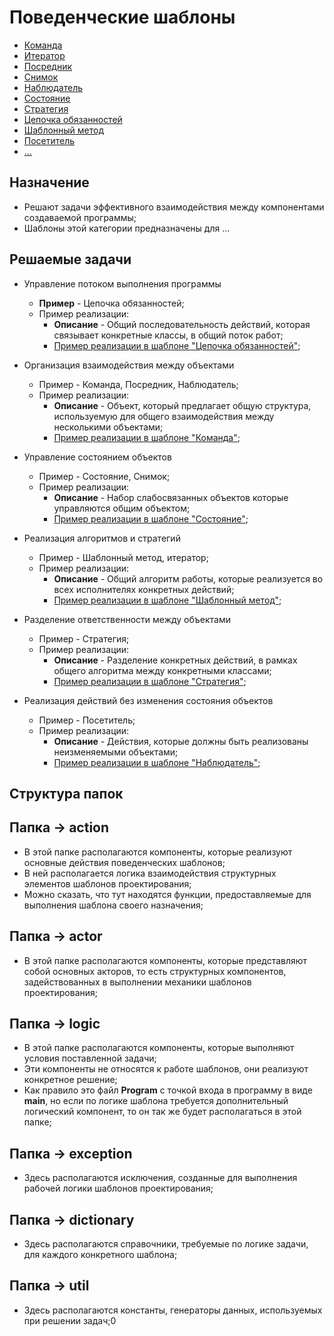 # Поведенческие шаблоны

* [Команда](/src/main/java/org/nikitinia/patterns/behavior/command/README.md)
* [Итератор](/src/main/java/org/nikitinia/patterns/behavior/iterator/README.md)
* [Посредник](/src/main/java/org/nikitinia/patterns/behavior/mediator/README.md)
* [Снимок](/src/main/java/org/nikitinia/patterns/behavior/memento/README.md)
* [Наблюдатель](/src/main/java/org/nikitinia/patterns/behavior/observer/README.md)
* [Состояние](/src/main/java/org/nikitinia/patterns/behavior/state/README.md)
* [Стратегия](/src/main/java/org/nikitinia/patterns/behavior/strategy/README.md)
* [Цепочка обязанностей](/src/main/java/org/nikitinia/patterns/behavior/chainofresponsobility/README.md)
* [Шаблонный метод](/src/main/java/org/nikitinia/patterns/behavior/templatemethod/README.md)
* [Посетитель](/src/main/java/org/nikitinia/patterns/behavior/visitor/README.md)
* [...](...)

## Назначение

* Решают задачи эффективного взаимодействия между компонентами создаваемой программы;
* Шаблоны этой категории предназначены для ...

## Решаемые задачи

* Управление потоком выполнения программы
  * **Пример** - Цепочка обязанностей;
  * Пример реализации:
    * **Описание** - Общий последовательность действий, которая 
связывает конкретные классы, в общий поток работ;
    * [Пример реализации в шаблоне "Цепочка обязанностей"](chainofresponsobility/actor/Activity.java);

* Организация взаимодействия между объектами
  * Пример - Команда, Посредник, Наблюдатель;
  * Пример реализации:
    * **Описание** - Объект, который предлагает общую структура, используемую 
для общего взаимодействия между несколькими объектами;
    * [Пример реализации в шаблоне "Команда"](command/documentbuffer/actor/Command.java);

* Управление состоянием объектов
  * Пример - Состояние, Снимок;
  * Пример реализации:
    * **Описание** - Набор слабосвязанных объектов которые управляются общим 
объектом;
    * [Пример реализации в шаблоне "Состояние"](state/action/DocumentContext.java);

* Реализация алгоритмов и стратегий
  * Пример - Шаблонный метод, итератор;
  * Пример реализации:
    * **Описание** - Общий алгоритм работы, которые реализуется во всех
исполнителях конкретных действий;
    * [Пример реализации в шаблоне "Шаблонный метод"](templatemethod/actor/DocumentTemplate.java);

* Разделение ответственности между объектами
  * Пример - Стратегия;
  * Пример реализации:
    * **Описание** - Разделение конкретных действий, в рамках общего алгоритма
между конкретными классами;
    * [Пример реализации в шаблоне "Стратегия"](strategy/action/StrategyClient.java);

* Реализация действий без изменения состояния объектов
  * Пример - Посетитель;
  * Пример реализации:
    * **Описание** - Действия, которые должны быть реализованы неизменяемыми объектами;
    * [Пример реализации в шаблоне "Наблюдатель"](visitor/action/Visitor.java);

## Структура папок

## Папка -> action
* В этой папке располагаются компоненты, которые реализуют основные действия поведенческих шаблонов;
* В ней располагается логика взаимодействия структурных элементов шаблонов проектирования;
* Можно сказать, что тут находятся функции, предоставляемые для выполнения шаблона своего назначения;

## Папка -> actor
* В этой папке располагаются компоненты, которые представляют собой основных акторов, 
то есть структурных компонентов, задействованных в выполнении механики шаблонов проектирования;

## Папка -> logic
* В этой папке располагаются компоненты, которые выполняют условия поставленной задачи;
* Эти компоненты не относятся к работе шаблонов, они реализуют конкретное решение;
* Как правило это файл **Program** с точкой входа в программу в виде **main**, 
но если по логике шаблона требуется дополнительный логический компонент, то он так же будет располагаться в этой папке;

## Папка -> exception
*  Здесь располагаются исключения, созданные для выполнения рабочей логики шаблонов проектирования;

## Папка -> dictionary
*  Здесь располагаются справочники, требуемые по логике задачи, для каждого конкретного шаблона;

## Папка -> util
*  Здесь располагаются константы, генераторы данных, используемых при решении задач;0